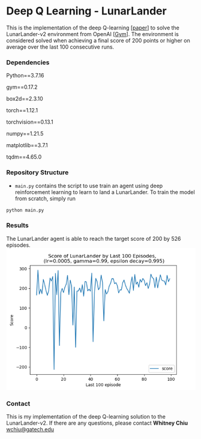 # Deep Q Learning - LunarLander
This is the implementation of the deep Q-learning [[paper](https://arxiv.org/abs/1312.5602)] to solve the LunarLander-v2 environment from OpenAI  [[Gym](https://www.gymlibrary.dev/)]. The environment is considered solved when achieving a final score of 200 points or higher on average over the last 100 consecutive runs. 

### Dependencies
Python==3.7.16 

gym==0.17.2

box2d==2.3.10

torch==1.12.1

torchvision==0.13.1

numpy==1.21.5

matplotlib==3.7.1 

tqdm==4.65.0 

### Repository Structure
- `main.py` contains the script to use train an agent using deep reinforcement learning to learn to land a LunarLander. To train the model from scratch, simply run
```python
python main.py
```

### Results
The LunarLander agent is able to reach the target score of 200 by 526 episodes.
![The agent's score of the last 100 training episoides](https://github.com/whitneychiu/deep_q_learning_pytorch/blob/master/training_last_100_score_curve.png?raw=true)

### Contact
This is my implementation of the deep Q-learning solution to the LunarLander-v2. If there are any questions, please contact **Whitney Chiu** <wchiu@gatech.edu>
